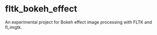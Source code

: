 # fltk_bokeh_effect
An experimental project for Bokeh effect image processing with FLTK and fl_imgtk.
